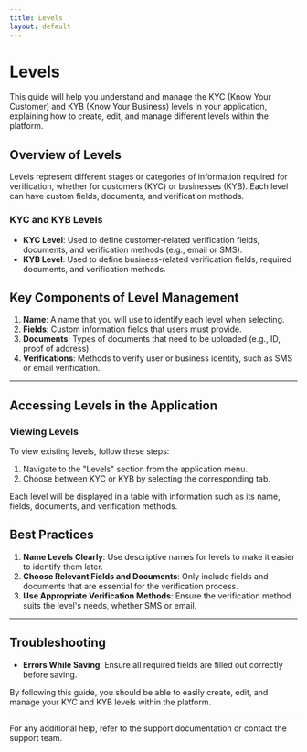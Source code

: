 ```yaml
---
title: Levels
layout: default
---
```


# Levels

This guide will help you understand and manage the KYC (Know Your Customer) and KYB (Know Your Business) levels in your application, explaining how to create, edit, and manage different levels within the platform.

## Overview of Levels

Levels represent different stages or categories of information required for verification, whether for customers (KYC) or businesses (KYB). Each level can have custom fields, documents, and verification methods.

### KYC and KYB Levels

- **KYC Level**: Used to define customer-related verification fields, documents, and verification methods (e.g., email or SMS).
- **KYB Level**: Used to define business-related verification fields, required documents, and verification methods.

## Key Components of Level Management

1. **Name**: A name that you will use to identify each level when selecting.
2. **Fields**: Custom information fields that users must provide.
3. **Documents**: Types of documents that need to be uploaded (e.g., ID, proof of address).
4. **Verifications**: Methods to verify user or business identity, such as SMS or email verification.

---

## Accessing Levels in the Application

### Viewing Levels

To view existing levels, follow these steps:

1. Navigate to the "Levels" section from the application menu.
2. Choose between KYC or KYB by selecting the corresponding tab.

Each level will be displayed in a table with information such as its name, fields, documents, and verification methods.

## Best Practices

1. **Name Levels Clearly**: Use descriptive names for levels to make it easier to identify them later.
2. **Choose Relevant Fields and Documents**: Only include fields and documents that are essential for the verification process.
3. **Use Appropriate Verification Methods**: Ensure the verification method suits the level's needs, whether SMS or email.

---

## Troubleshooting

- **Errors While Saving**: Ensure all required fields are filled out correctly before saving.

By following this guide, you should be able to easily create, edit, and manage your KYC and KYB levels within the platform.

---

For any additional help, refer to the support documentation or contact the support team.